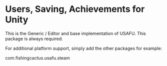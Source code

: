 # Users, Saving, Achievements for Unity

This is the Generic / Editor and base implementation of USAFU. This package is always required.

For additional platform support, simply add the other packages for example:

com.fishingcactus.usafu.steam